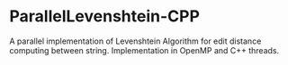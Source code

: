# ParallelLevenshtein-CPP
A parallel implementation of Levenshtein Algorithm for edit distance computing between string. Implementation in OpenMP and C++ threads. 
